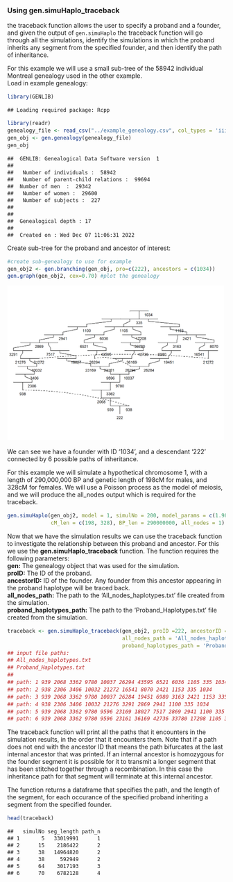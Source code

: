 
### Using gen.simuHaplo_traceback

the traceback function allows the user to specify a proband and a
founder, and given the output of `gen.simuHaplo` the traceback
function will go through all the simulations, identify the simulations
in which the proband inherits any segment from the specified founder,
and then identify the path of inheritance.

For this example we will use a small sub-tree of the 58942 individual
Montreal genealogy used in the other example.  
Load in example genealogy:

``` r
library(GENLIB)
```

    ## Loading required package: Rcpp

``` r
library(readr)
genealogy_file <- read_csv("../example_genealogy.csv", col_types = 'iiii')
gen_obj <- gen.genealogy(genealogy_file)
gen_obj
```

    ##  GENLIB: Genealogical Data Software version  1 
    ## 
    ##   Number of individuals :  58942 
    ##   Number of parent-child relations :  99694 
    ##  Number of men  :  29342 
    ##   Number of women :  29600 
    ##   Number of subjects :  227 
    ## 
    ## 
    ##  Genealogical depth : 17
    ## 
    ##  Created on : Wed Dec 07 11:06:31 2022

Create sub-tree for the proband and ancestor of interest:

``` r
#create sub-genealogy to use for example
gen_obj2 <- gen.branching(gen_obj, pro=c(222), ancestors = c(1034))
gen.graph(gen_obj2, cex=0.70) #plot the genealogy
```

<img src="gengraph.png" width=500><!-- -->

We can see we have a founder with ID ‘1034’, and a descendant ‘222’
connected by 6 possible paths of inheritance.

For this example we will simulate a hypothetical chromosome 1, with a
length of 290,000,000 BP and genetic length of 198cM for males, and
328cM for females. We will use a Poisson process as the model of
meiosis, and we will produce the all_nodes output which is required for
the traceback.

``` r
gen.simuHaplo(gen_obj2, model = 1, simulNo = 200, model_params = c(1.98, 3.28), 
              cM_len = c(198, 328), BP_len = 290000000, all_nodes = 1)
```

Now that we have the simulation results we can use the traceback
function to investigate the relationship between this proband and
ancestor. For this we use the **gen.simuHaplo_traceback** function. The
function requires the following parameters:    
**gen:** The genealogy object that was used for the simulation.  
**proID:** The ID of the proband.  
**ancestorID:** ID of the founder. Any founder
from this ancestor appearing in the proband haplotype will be traced
back.  
**all_nodes_path:** The path to the ‘All_nodes_haplotypes.txt’
file created from the simulation.  
**proband_haplotypes_path:** The path
to the ‘Proband_Haplotypes.txt’ file created from the simulation.

``` r
traceback <- gen.simuHaplo_traceback(gen_obj2, proID =222, ancestorID = 1034, 
                                     all_nodes_path = 'All_nodes_haplotypes.txt',
                                     proband_haplotypes_path = 'Proband_Haplotypes.txt')
## input file paths:
## All_nodes_haplotypes.txt
## Proband_Haplotypes.txt
## 
## path: 1 939 2068 3362 9780 10037 26294 43595 6521 6036 1105 335 1034 
## path: 2 938 2306 3406 10032 21272 16541 8070 2421 1153 335 1034 
## path: 3 939 2068 3362 9780 10037 26284 19451 6980 3163 2421 1153 335 1034 
## path: 4 938 2306 3406 10032 21276 3291 2869 2941 1100 335 1034 
## path: 5 939 2068 3362 9780 9596 23169 18027 7517 2869 2941 1100 335 1034 
## path: 6 939 2068 3362 9780 9596 23161 36169 42736 33780 17208 1105 335 1034
```

The traceback function will print all the paths that it encounters in
the simulation results, in the order that it encounters them. Note that
if a path does not end with the ancestor ID that means the path
bifurcates at the last internal ancestor that was printed. If an
internal ancestor is homozygous for the founder segment it is possible
for it to transmit a longer segment that has been stitched together
through a recombination. In this case the inheritance path for that segment
will terminate at this internal ancestor.

The function returns a dataframe that specifies the path, and the length
of the segment, for each occurance of the specified proband inheriting a
segment from the specified founder.

``` r
head(traceback)
```

    ##   simulNo seg_length path_n
    ## 1       5   33019991      1
    ## 2      15    2186422      2
    ## 3      38   14964820      2
    ## 4      38     592949      2
    ## 5      64    3017193      3
    ## 6      70    6782128      4
